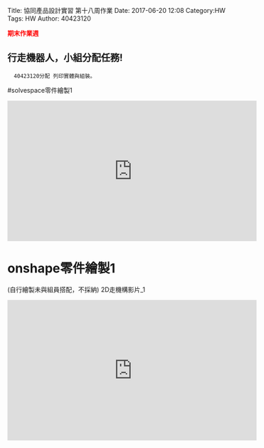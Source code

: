 Title: 協同產品設計實習 第十八周作業
Date: 2017-06-20 12:08
Category:HW
Tags: HW
Author: 40423120 

<b><font color="red">期末作業週</font></b>
<!-- PELICAN_END_SUMMARY -->

## 行走機器人，小組分配任務!
 
      40423120分配 列印實體與組裝。

#solvespace零件繪製1
<iframe width="560" height="315" src="https://www.youtube.com/embed/DhkWhJzpyGI" frameborder="0" allowfullscreen></iframe>
   
# onshape零件繪製1
  (自行繪製未與組員搭配，不採納)
   2D走機構影片_1  
<iframe width="560" height="315" src="https://www.youtube.com/embed/quE7LiO8kTA" frameborder="0" allowfullscreen></iframe>